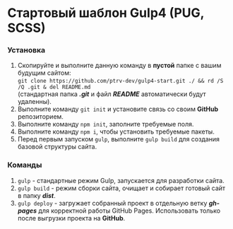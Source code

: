 # Стартовый шаблон Gulp4 (PUG, SCSS)
### Установка
1. Скопируйте и выполните данную команду в **пустой** папке с вашим будущим сайтом:   
`git clone https://github.com/ptrv-dev/gulp4-start.git ./ && rd /S /Q .git & del README.md`   
(стандартная папка ***.git*** и файл ***README*** автоматически будут удаленны).
2. Выполните команду `git init` и установите связь со своим **GitHub** репозиторием.
3. Выполните команду `npm init`, заполните требуемые поля.
4. Выполните команду `npm i`, чтобы установить требуемые пакеты.
5. Перед первым запуском `gulp`, выполните `gulp build` для создания базовой структуры сайта.

### Команды
1. `gulp` - стандартные режим Gulp, запускается для разработки сайта.
2. `gulp build` - режим сборки сайта, очищает и собирает готовый сайт в папку ***dist***.
3. `gulp deploy` - загружает собранный проект в отдельную ветку ***gh-pages*** для корректной работы GitHub Pages. Использовать только после выгрузки проекта на **GitHub**.
